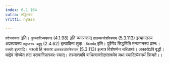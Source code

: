 ```yaml
---
index: 6.1.164
sutra: तद्धितस्य
vritti: nyasa

---
```

`कौञ्जायनाः` इति। `कुञ्जादिभ्यश्च्फञ्` (4.1.98) इति च्फञन्तात् `व्रातच्फञोरस्त्रियाम्` (5.3.113) इत्यागतस्य अप्रत्ययस्य `तद्राजस्य बहुषु` (2.4.62) इत्यादिना लुक्।
`किमर्थम्` इति। पुर्वेणैव सिद्धमिति मन्यमानस्य प्रश्नः। `परमपि` इत्यादि। च्फञो हि चकारः `व्रातच्फञोरस्त्रियाम्` (5.3.113) इत्यत्र विशेषणेन चरितार्थः। ञकारोऽपि वृद्धौ। यद्येवं नोच्येत तदा परत्वान्ञित्स्वरः स्यात्। तस्मात्तमपि बाधित्वान्तोदात्तत्वमेव यथा स्यादित्येवमर्थं क्रियते।।